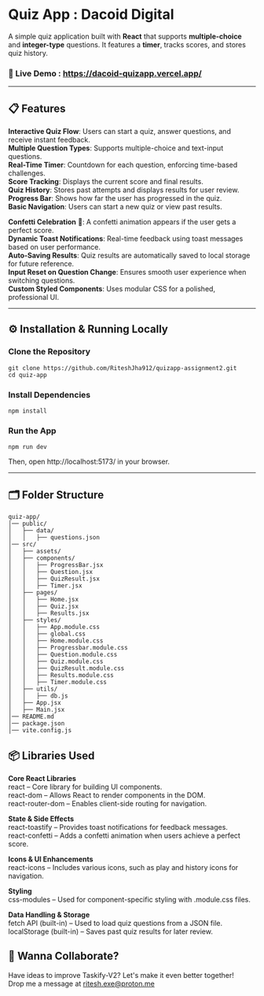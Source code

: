# Quiz App : Dacoid Digital

A simple quiz application built with **React** that supports **multiple-choice** and **integer-type** questions. It features a **timer**, tracks scores, and stores quiz history.

###  🔗 Live Demo : https://dacoid-quizapp.vercel.app/

---

## 📋 Features

**Interactive Quiz Flow**: Users can start a quiz, answer questions, and receive instant feedback.   
**Multiple Question Types**: Supports multiple-choice and text-input questions.   
**Real-Time Timer**: Countdown for each question, enforcing time-based challenges.   
**Score Tracking**: Displays the current score and final results.    
**Quiz History**: Stores past attempts and displays results for user review.    
**Progress Bar**: Shows how far the user has progressed in the quiz.    
**Basic Navigation**: Users can start a new quiz or view past results.      

**Confetti Celebration** 🎉: A confetti animation appears if the user gets a perfect score.   
**Dynamic Toast Notifications**: Real-time feedback using toast messages based on user performance.   
**Auto-Saving Results**: Quiz results are automatically saved to local storage for future reference.    
**Input Reset on Question Change**: Ensures smooth user experience when switching questions.    
**Custom Styled Components**: Uses modular CSS for a polished, professional UI.  

---

## ⚙️ Installation & Running Locally

### **Clone the Repository**
```
git clone https://github.com/RiteshJha912/quizapp-assignment2.git
cd quiz-app
```

### Install Dependencies
```
npm install
```

### Run the App
```
npm run dev
```

Then, open http://localhost:5173/ in your browser.

---
## 🗂️ Folder Structure
```
quiz-app/
│── public/
│   ├── data/
│   │   ├── questions.json
│── src/
│   ├── assets/
│   ├── components/
│   │   ├── ProgressBar.jsx
│   │   ├── Question.jsx
│   │   ├── QuizResult.jsx
│   │   ├── Timer.jsx
│   ├── pages/
│   │   ├── Home.jsx
│   │   ├── Quiz.jsx
│   │   ├── Results.jsx
│   ├── styles/
│   │   ├── App.module.css
│   │   ├── global.css
│   │   ├── Home.module.css
│   │   ├── Progressbar.module.css
│   │   ├── Question.module.css
│   │   ├── Quiz.module.css
│   │   ├── QuizResult.module.css
│   │   ├── Results.module.css
│   │   ├── Timer.module.css
│   ├── utils/
│   │   ├── db.js
│   ├── App.jsx
│   ├── Main.jsx
│── README.md
│── package.json
│── vite.config.js
```

## 📦 Libraries Used
**Core React Libraries**    
react – Core library for building UI components.    
react-dom – Allows React to render components in the DOM.   
react-router-dom – Enables client-side routing for navigation.   

**State & Side Effects**    
react-toastify – Provides toast notifications for feedback messages.   
react-confetti – Adds a confetti animation when users achieve a perfect score.  

**Icons & UI Enhancements**    
react-icons – Includes various icons, such as play and history icons for navigation.    

**Styling**    
css-modules – Used for component-specific styling with .module.css files.     

**Data Handling & Storage**    
fetch API (built-in) – Used to load quiz questions from a JSON file.    
localStorage (built-in) – Saves past quiz results for later review.    


## 💼 Wanna Collaborate?
Have ideas to improve Taskify-V2? Let's make it even better together!     
Drop me a message at ritesh.exe@proton.me 